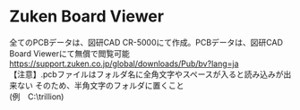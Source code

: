 # Zuken Board Viewer  

全てのPCBデータは、図研CAD CR-5000にて作成。PCBデータは、図研CAD Board Viewerにて無償で閲覧可能  
https://support.zuken.co.jp/global/downloads/Pub/bv?lang=ja  
【注意】.pcbファイルはフォルダ名に全角文字やスペースが入ると読み込みが出来ない
そのため、半角文字のフォルダに置くこと  
(例　C:\trillion\)
